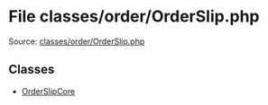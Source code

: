File classes/order/OrderSlip.php
=========

Source: [classes/order/OrderSlip.php](https://github.com/PrestaShop/PrestaShop/blob/1.6.0.7/classes/order/OrderSlip.php)


Classes
-------

* [OrderSlipCore](class.OrderSlipCore.md)

